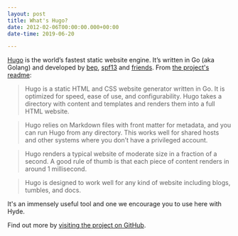 ```yaml
---
layout: post
title: What's Hugo?
date: 2012-02-06T00:00:00.000+00:00
date-time: 2019-06-20

---
```

[Hugo](http://jekyllrb.com) is the world’s fastest static website engine. It’s written in Go (aka Golang) and developed by [bep](https://github.com/bep), [spf13](https://github.com/spf13) and [friends](https://github.com/gohugoio/hugo/graphs/contributors). From [the project's readme](https://github.com/gohugoio/hugo/blob/master/README.md):

>Hugo is a static HTML and CSS website generator written in Go. It is optimized for speed, ease of use, and configurability. Hugo takes a directory with content and templates and renders them into a full HTML website.

>Hugo relies on Markdown files with front matter for metadata, and you can run Hugo from any directory. This works well for shared hosts and other systems where you don’t have a privileged account.

>Hugo renders a typical website of moderate size in a fraction of a second. A good rule of thumb is that each piece of content renders in around 1 millisecond.

>Hugo is designed to work well for any kind of website including blogs, tumbles, and docs.

It's an immensely useful tool and one we encourage you to use here with Hyde.

Find out more by [visiting the project on GitHub](https://github.com/gohugoio/hugo).